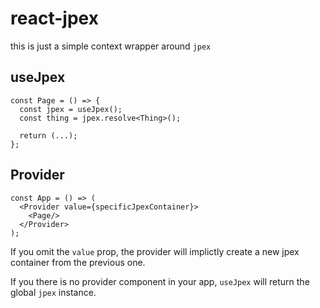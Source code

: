 # react-jpex
this is just a simple context wrapper around `jpex`

## useJpex
```tsx
const Page = () => {
  const jpex = useJpex();
  const thing = jpex.resolve<Thing>();

  return (...);
};
```

## Provider
```tsx
const App = () => (
  <Provider value={specificJpexContainer}>
    <Page/>
  </Provider>
);
```
If you omit the `value` prop, the provider will implictly create a new jpex container from the previous one.

If you there is no provider component in your app, `useJpex` will return the global `jpex` instance.

